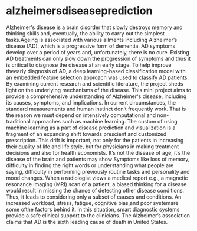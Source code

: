 # alzheimersdiseaseprediction
Alzheimer's disease is a brain disorder that slowly destroys memory and thinking skills and, eventually, the ability to carry out the simplest tasks.Ageing is associated with various ailments including Alzheimer’s disease (AD), which is a progressive form of dementia. AD symptoms develop over a period of years and, unfortunately, there is no cure. Existing AD treatments can only slow down the progression of symptoms and thus it is critical to diagnose the disease at an early stage. To help improve theearly diagnosis of AD, a deep learning-based classification model with an embedded feature selection approach was used to classify AD patients.
By examining current research and scientific literature, the project sheds light on the underlying mechanisms of the disease. This mini project aims to provide a comprehensive understanding of Alzheimer's disease, including its causes, symptoms, and implications.
In current circumstances, the standard measurements and human instinct don’t frequently work. That is the reason we must depend on intensively computational and non-traditional approaches such as machine learning. The custom of using machine learning as a part of disease prediction and visualization is a fragment of an expanding shift towards prescient and customized prescription. 
This drift is important, not only for the patients in increasing their quality of life and life style, but for physicians in making treatment decisions and also for health economists. It’s not the disease of age, it’s the disease of the brain and patients may show Symptoms like loss of memory, difficulty in finding the right words or understanding what people are saying, difficulty in performing previously routine tasks and personality and mood changes. 
When a radiologist views a medical report e.g., a magnetic resonance imaging (MRI) scan of a patient, a biased thinking for a disease would result in missing the chance of detecting other disease conditions.
Thus, it leads to considering only a subset of causes and conditions. An increased workload, stress, fatigue, cognitive bias,and poor systemare some ofthe factors behind it. In this situation, smart diagnostic systems provide a safe clinical support to the clinicians. The Alzheimer’s association claims that AD is the sixth leading cause of death in United States.
